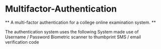 # Multifactor-Authentication #

** A multi-factor authentication for a college online examination system. **

The authentication system uses the following System made use of 
Username / Password
Biometric scanner to thumbprint
SMS / email  verification code


